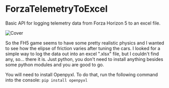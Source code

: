 # ForzaTelemetryToExcel
Basic API for logging telemetry data from Forza Horizon 5 to an excel file.

![Cover](https://user-images.githubusercontent.com/93879503/188695754-a44faab5-7152-49fd-80b8-57044f17acdc.png)

So the FH5 game seems to have some pretty realistic physics and I wanted to see how the elipse of friction varies after tuning the cars.
I looked for a simple way to log the data out into an excel ".xlsx" file, but I couldn't find any, so... there it is.
Just python, you don't need to install anything besides some python modules and you are good to go.

You will need to install Openpyxl. To do that, run the following command into the console:
`pip install openpyxl`
